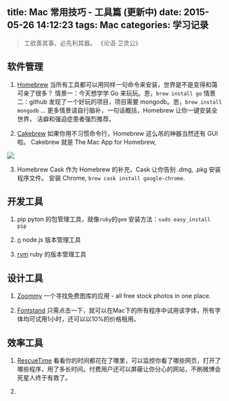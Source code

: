 title: Mac 常用技巧 - 工具篇 (更新中)
date: 2015-05-26 14:12:23
tags: Mac
categories: 学习记录
---
<blockquote class="blockquote-center">
  工欲善其事，必先利其器。
  《论语·卫灵公》
</blockquote>

## 软件管理

1. [Homebrew](http://brew.sh/)
当所有工具都可以用同样一句命令来安装，世界是不是变得和蔼可亲了很多？
情景一：今天想学学 Go 来玩玩。恩，`brew install go`
情景二：github 发现了一个好玩的项目，项目需要 mongodb。恩，`brew install mongodb`
...
更多情景请自行脑补，一句话概括，Homebrew 让你一键安装全世界，
洁癖和强迫症患者强烈推荐。

2. [Cakebrew](https://www.cakebrew.com/)
如果你用不习惯命令行，Homebrew 这么吊的神器当然还有 GUI 啦。
Cakebrew 就是 The Mac App for Homebrew,
<img src="http://ww2.sinaimg.cn/large/6273fe87gw1eshnbqqpz3j20iy0ejdhs.jpg" class="full-image" />

3. Homebrew Cask
作为 Homebrew 的补充，Cask 让你告别 .dmg, .pkg 安装程序文件。
安装 Chrome, `brew cask install google-chrome`.


## 开发工具

1. pip
pyton 的包管理工具，就像`ruby`的`gem`
安装方法：`sudo easy_install pip`

2. [n](https://github.com/tj/n)
node.js 版本管理工具

3. [rvm](https://rvm.io/)
ruby 的版本管理工具


## 设计工具

1. [Zoommy](http://zoommyapp.com/)
一个寻找免费图库的应用 - all free stock photos in one place.

2. [Fontstand](https://fontstand.com/)
只需点击一下，就可以在Mac下的所有程序中试用该字体，所有字体均可试用1小时，还可以以10%的价格租用。


## 效率工具

1. [RescueTime](https://www.rescuetime.com/)
看看你的时间都花在了哪里，可以监控你看了哪些网页，打开了哪些程序，用了多长时间。付费用户还可以屏蔽让你分心的网站，不刷微博会死星人终于有救了。

2.
